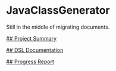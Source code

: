 # JavaClassGenerator

Still in the middle of migrating documents.

[## Project Summary](https://docs.google.com/document/d/1QoO5ejjv8qEQGb-muHx0t-wwpgZ1a_opUGPhxWoWmKI/edit?usp=sharing)

[## DSL Documentation](https://docs.google.com/document/d/1CObR6c2mJS22dXFfOZDBz8mzubB0wZyVP7GyaZzKOcQ/edit?usp=sharing)

[## Progress Report](https://docs.google.com/document/d/11V_jJ0WgaGccaqohFcXl_X16jKQ8gwL5cY9uhu8IAfg/edit?usp=sharing)
